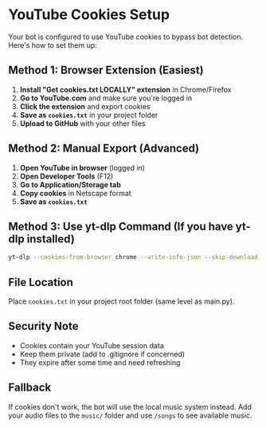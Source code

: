 # YouTube Cookies Setup

Your bot is configured to use YouTube cookies to bypass bot detection. Here's how to set them up:

## Method 1: Browser Extension (Easiest)

1. **Install "Get cookies.txt LOCALLY" extension** in Chrome/Firefox
2. **Go to YouTube.com** and make sure you're logged in
3. **Click the extension** and export cookies
4. **Save as `cookies.txt`** in your project folder
5. **Upload to GitHub** with your other files

## Method 2: Manual Export (Advanced)

1. **Open YouTube in browser** (logged in)
2. **Open Developer Tools** (F12)
3. **Go to Application/Storage tab**
4. **Copy cookies** in Netscape format
5. **Save as `cookies.txt`**

## Method 3: Use yt-dlp Command (If you have yt-dlp installed)

```bash
yt-dlp --cookies-from-browser chrome --write-info-json --skip-download "https://www.youtube.com/watch?v=dQw4w9WgXcQ"
```

## File Location

Place `cookies.txt` in your project root folder (same level as main.py).

## Security Note

- Cookies contain your YouTube session data
- Keep them private (add to .gitignore if concerned)
- They expire after some time and need refreshing

## Fallback

If cookies don't work, the bot will use the local music system instead. Add your audio files to the `music/` folder and use `/songs` to see available music.